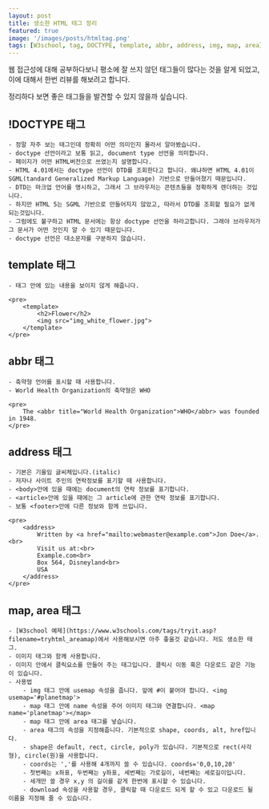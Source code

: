 ```yaml
---
layout: post
title: 생소한 HTML 태그 정리
featured: true
image: '/images/posts/htmltag.png'
tags: [W3school, tag, DOCTYPE, template, abbr, address, img, map, area]
---
```


웹 접근성에 대해 공부하다보니 평소에 잘 쓰지 않던 태그들이 많다는 것을 알게 되었고, 이에 대해서 한번 리뷰를 해보려고 합니다.

정리하다 보면 좋은 태그들을 발견할 수 있지 않을까 싶습니다.

## !DOCTYPE 태그
	- 정말 자주 보는 태그인데 정확히 어떤 의미인지 몰라서 알아봤습니다.
	- doctype 선언이라고 보통 읽고, document type 선언을 의미합니다.
	- 페이지가 어떤 HTML버전으로 쓰였는지 설명합니다.
	- HTML 4.01에서는 doctype 선언이 DTD를 조회한다고 합니다. 왜냐하면 HTML 4.01이 SGML(tandard Generalized Markup Language) 기반으로 만들어졌기 때문입니다.
	- DTD는 마크업 언어를 명시하고, 그래서 그 브라우저는 콘텐츠들을 정확하게 렌더하는 것입니다.
	- 하지만 HTML 5는 SGML 기반으로 만들어지지 않았고, 따라서 DTD를 조회할 필요가 없게 되는것입니다.
	- 그럼에도 불구하고 HTML 문서에는 항상 doctype 선언을 하라고합니다. 그래야 브라우저가 그 문서가 어떤 것인지 알 수 있기 때문입니다.
	- doctype 선언은 대소문자를 구분하지 않습니다.


## template 태그
	- 태그 안에 있는 내용을 보이지 않게 해줍니다.

	<pre>
		<template>
			<h2>Flower</h2>
			<img src="img_white_flower.jpg">
		</template>
	</pre>


## abbr 태그
	- 축약형 언어를 표시할 때 사용합니다.
	- World Health Organization의 축약형은 WHO

	<pre>
		The <abbr title="World Health Organization">WHO</abbr> was founded in 1948.
	</pre>



## address 태그
	- 기본은 기울임 글씨체입니다.(italic)
	- 저자나 사이트 주인의 연락정보를 표기할 때 사용합니다.
	- <body>안에 있을 때에는 document의 연락 정보를 표기합니다.
	- <article>안에 있을 때에는 그 article에 관한 연락 정보를 표기합니다.
	- 보통 <footer>안에 다른 정보와 함께 쓰입니다.

	<pre>
		<address>
			Written by <a href="mailto:webmaster@example.com">Jon Doe</a>.<br>
			Visit us at:<br>
			Example.com<br>
			Box 564, Disneyland<br>
			USA
		</address>
	</pre>


## map, area 태그
	- [W3school 예제](https://www.w3schools.com/tags/tryit.asp?filename=tryhtml_areamap)에서 사용해보시면 아주 좋을것 같습니다. 저도 생소한 태그.
	- 이미지 태그와 함께 사용합니다.
	- 이미지 안에서 클릭요소를 만들어 주는 태그입니다. 클릭시 이동 혹은 다운로드 같은 기능이 있습니다.
	- 사용법
		- img 태그 안에 usemap 속성을 줍니다. 앞에 #이 붙어야 합니다. <img usemap='#planetmap'>
		- map 태그 안에 name 속성을 주어 이미지 태그와 연결합니다. <map name='planetmap'></map>
		- map 태그 안에 area 태그를 넣습니다.
		- area 태그의 속성을 지정해줍니다. 기본적으로 shape, coords, alt, href입니다.
		- shape은 default, rect, circle, poly가 있습니다. 기본적으로 rect(사각형), circle(원)을 사용합니다.
		- coords는 ','를 사용해 4개까지 쓸 수 있습니다. coords='0,0,10,20'
		- 첫번째는 x좌표, 두번째는 y좌표, 세번째는 가로길이, 네번째는 세로길이입니다.
		- 세개만 쓸 경우 x,y 의 길이를 같게 한번에 표시할 수 있습니다.
		- download 속성을 사용할 경우, 클릭할 때 다운로드 되게 할 수 있고 다운로드 될 이름을 지정해 줄 수 있습니다.

<!-- 이외 다른 HTML 태그들 -->
<!-- 기본적으로 많이 쓰는 태그 -->
<!-- OR -->
<!-- 잘 쓰지 않지만 쓰면 좋을것 같은 태그들 -->
<!-- global attribute, event attribute에 대해서도 쓰자. -->
